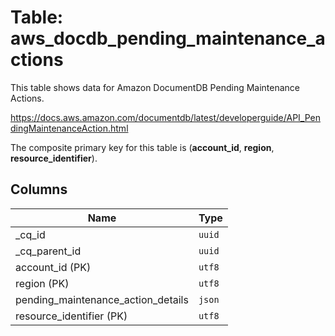 # Table: aws_docdb_pending_maintenance_actions

This table shows data for Amazon DocumentDB Pending Maintenance Actions.

https://docs.aws.amazon.com/documentdb/latest/developerguide/API_PendingMaintenanceAction.html

The composite primary key for this table is (**account_id**, **region**, **resource_identifier**).

## Columns

| Name          | Type          |
| ------------- | ------------- |
|_cq_id|`uuid`|
|_cq_parent_id|`uuid`|
|account_id (PK)|`utf8`|
|region (PK)|`utf8`|
|pending_maintenance_action_details|`json`|
|resource_identifier (PK)|`utf8`|